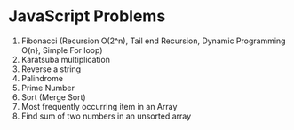 # JavaScript Problems
1. Fibonacci (Recursion O(2^n), Tail end Recursion, Dynamic Programming O(n}, Simple For loop)
2. Karatsuba multiplication
3. Reverse a string
4. Palindrome
5. Prime Number
6. Sort (Merge Sort)
7. Most frequently occurring item in an Array
8. Find sum of two numbers in an unsorted array


